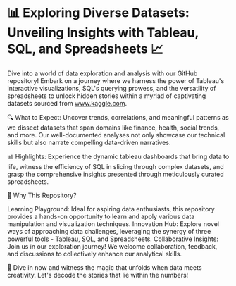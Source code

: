 # 📊 Exploring Diverse Datasets: Unveiling Insights with Tableau, SQL, and Spreadsheets 📈

Dive into a world of data exploration and analysis with our GitHub repository! Embark on a journey where we harness the power of Tableau's interactive visualizations, SQL's querying prowess, and the versatility of spreadsheets to unlock hidden stories within a myriad of captivating datasets sourced from www.kaggle.com.

🔍 What to Expect:
Uncover trends, correlations, and meaningful patterns as we dissect datasets that span domains like finance, health, social trends, and more. Our well-documented analyses not only showcase our technical skills but also narrate compelling data-driven narratives.

📊 Highlights:
Experience the dynamic tableau dashboards that bring data to life, witness the efficiency of SQL in slicing through complex datasets, and grasp the comprehensive insights presented through meticulously curated spreadsheets.

🤝 Why This Repository?

Learning Playground: Ideal for aspiring data enthusiasts, this repository provides a hands-on opportunity to learn and apply various data manipulation and visualization techniques.
Innovation Hub: Explore novel ways of approaching data challenges, leveraging the synergy of three powerful tools - Tableau, SQL, and Spreadsheets.
Collaborative Insights: Join us in our exploration journey! We welcome collaboration, feedback, and discussions to collectively enhance our analytical skills.

🔗 Dive in now and witness the magic that unfolds when data meets creativity. Let's decode the stories that lie within the numbers!
